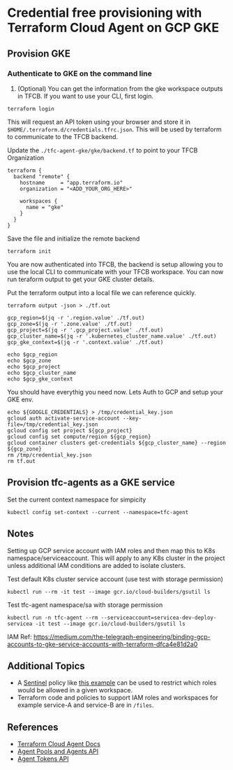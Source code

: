 # Credential free provisioning with Terraform Cloud Agent on GCP GKE

## Provision GKE

### Authenticate to GKE on the command line

1. (Optional) You can get the information from the gke workspace outputs in TFCB.  If you want to use your CLI, first login.
```
terraform login
```
This will request an API token using your browser and store it in `$HOME/.terraform.d/credentials.tfrc.json`.  This will be used by terraform to communicate to the TFCB backend.

Update the `./tfc-agent-gke/gke/backend.tf` to point to your TFCB Organization
```
terraform {
  backend "remote" {
    hostname     = "app.terraform.io"
    organization = "<ADD_YOUR_ORG_HERE>"

    workspaces {
      name = "gke"
    }
  }
}
```
Save the file and initialize the remote backend

```
terraform init
```
You are now authenticated into TFCB, the backend is setup allowing you to use the local CLI to communicate with your TFCB workspace.  You can now run teraform output to get your GKE cluster details.

Put the terraform output into a local file we can reference quickly.
```
terraform output -json > ./tf.out

gcp_region=$(jq -r '.region.value' ./tf.out)
gcp_zone=$(jq -r '.zone.value' ./tf.out)
gcp_project=$(jq -r '.gcp_project.value' ./tf.out)
gcp_cluster_name=$(jq -r '.kubernetes_cluster_name.value' ./tf.out)
gcp_gke_context=$(jq -r '.context.value' ./tf.out)

echo $gcp_region
echo $gcp_zone
echo $gcp_project
echo $gcp_cluster_name
echo $gcp_gke_context
```
You should have everythig you need now. Lets Auth to GCP and setup your GKE env.

```
echo ${GOOGLE_CREDENTIALS} > /tmp/credential_key.json
gcloud auth activate-service-account --key-file=/tmp/credential_key.json
gcloud config set project ${gcp_project}
gcloud config set compute/region ${gcp_region}
gcloud container clusters get-credentials ${gcp_cluster_name} --region ${gcp_zone}
rm /tmp/credential_key.json
rm tf.out
```

## Provision tfc-agents as a GKE service

Set the current context namespace for simpicity
```
kubectl config set-context --current --namespace=tfc-agent
```

## Notes
Setting up GCP service account with IAM roles and then map this to K8s namespace/serviceaccount.  This will apply to any K8s cluster in the project unless additional IAM conditions are added to isolate clusters.


Test default K8s cluster service account (use test with storage permission)
```
kubectl run --rm -it test --image gcr.io/cloud-builders/gsutil ls
```

Test tfc-agent namespace/sa with storage permission
```
kubectl run -n tfc-agent --rm --serviceaccount=servicea-dev-deploy-servicea -it test --image gcr.io/cloud-builders/gsutil ls
```

IAM Ref: https://medium.com/the-telegraph-engineering/binding-gcp-accounts-to-gke-service-accounts-with-terraform-dfca4e81d2a0

## Additional Topics
* A [Sentinel](https://www.terraform.io/docs/cloud/sentinel/index.html) policy like [this example](https://github.com/hashicorp/terraform-guides/blob/master/governance/third-generation/aws/restrict-assumed-roles-by-workspace.sentinel) can be used to restrict which roles would be allowed in a given workspace.
* Terraform code and policies to support IAM roles and workspaces for example service-A and service-B are in `/files`.


## References
* [Terraform Cloud Agent Docs](https://www.terraform.io/docs/cloud/workspaces/agent.html)
* [Agent Pools and Agents API](https://www.terraform.io/docs/cloud/api/agents.html)
* [Agent Tokens API](https://www.terraform.io/docs/cloud/api/agent-tokens.html)